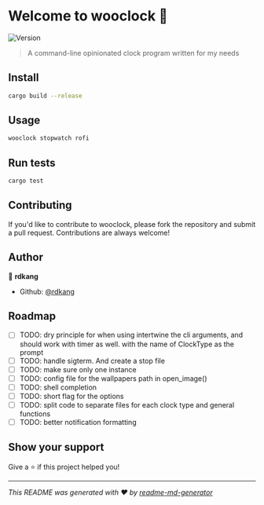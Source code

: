 # Welcome to wooclock 👋
![Version](https://img.shields.io/badge/version-1.0.2-blue.svg?cacheSeconds=2592000)

> A command-line opinionated clock program written for my needs

## Install

```sh
cargo build --release
```

## Usage

```sh
wooclock stopwatch rofi
```

## Run tests

```sh
cargo test
```
## Contributing

If you'd like to contribute to wooclock, please fork the repository and submit a pull request. Contributions are always welcome!

## Author

👤 **rdkang**

* Github: [@rdkang](https://github.com/rdkang)

## Roadmap
- [ ] TODO: dry principle for when using intertwine the cli arguments, and should work with timer as well. with the name of ClockType as the prompt
- [ ] TODO: handle sigterm. And create a stop file
- [ ] TODO: make sure only one instance
- [ ] TODO: config file for the wallpapers path in open_image()
- [ ] TODO: shell completion
- [ ] TODO: short flag for the options
- [ ] TODO: split code to separate files for each clock type and general functions
- [ ] TODO: better notification formatting

## Show your support

Give a ⭐️ if this project helped you!


***
_This README was generated with ❤️ by [readme-md-generator](https://github.com/kefranabg/readme-md-generator)_
